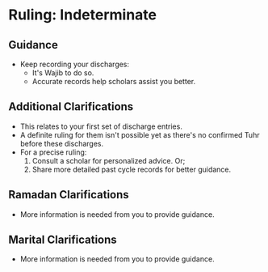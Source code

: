 # Ruling: Indeterminate

## Guidance

- Keep recording your discharges:
  - It's Wajib to do so.
  - Accurate records help scholars assist you better.

## Additional Clarifications

- This relates to your first set of discharge entries.
- A definite ruling for them isn't possible yet as there's no confirmed Tuhr before these discharges.
- For a precise ruling:
  1. Consult a scholar for personalized advice. Or;
  2. Share more detailed past cycle records for better guidance.

## Ramadan Clarifications

- More information is needed from you to provide guidance.

## Marital Clarifications

- More information is needed from you to provide guidance.
